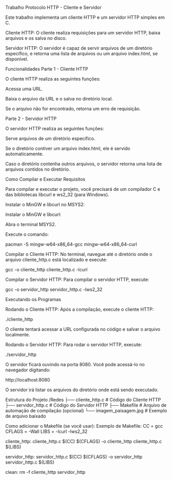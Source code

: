 Trabalho Protocolo HTTP - Cliente e Servidor

Este trabalho implementa um cliente HTTP e um servidor HTTP simples em C.

Cliente HTTP: O cliente realiza requisições para um servidor HTTP, baixa arquivos e os salva no disco.

Servidor HTTP: O servidor é capaz de servir arquivos de um diretório específico, e retorna uma lista de arquivos ou um arquivo index.html, se disponível.

Funcionalidades
Parte 1 - Cliente HTTP

O cliente HTTP realiza as seguintes funções:

Acessa uma URL.

Baixa o arquivo da URL e o salva no diretório local.

Se o arquivo não for encontrado, retorna um erro de requisição.

Parte 2 - Servidor HTTP

O servidor HTTP realiza as seguintes funções:

Serve arquivos de um diretório específico.

Se o diretório contiver um arquivo index.html, ele é servido automaticamente.

Caso o diretório contenha outros arquivos, o servidor retorna uma lista de arquivos contidos no diretório.

Como Compilar e Executar
Requisitos

Para compilar e executar o projeto, você precisará de um compilador C e das bibliotecas libcurl e ws2_32 (para Windows).

Instalar o MinGW e libcurl no MSYS2:

Instalar o MinGW e libcurl:

Abra o terminal MSYS2.

Execute o comando:

pacman -S mingw-w64-x86_64-gcc mingw-w64-x86_64-curl


Compilar o Cliente HTTP:
No terminal, navegue até o diretório onde o arquivo cliente_http.c está localizado e execute:

gcc -o cliente_http cliente_http.c -lcurl


Compilar o Servidor HTTP:
Para compilar o servidor HTTP, execute:

gcc -o servidor_http servidor_http.c -lws2_32

Executando os Programas

Rodando o Cliente HTTP:
Após a compilação, execute o cliente HTTP:

./cliente_http


O cliente tentará acessar a URL configurada no código e salvar o arquivo localmente.

Rodando o Servidor HTTP:
Para rodar o servidor HTTP, execute:

./servidor_http


O servidor ficará ouvindo na porta 8080. Você pode acessá-lo no navegador digitando:

http://localhost:8080


O servidor irá listar os arquivos do diretório onde está sendo executado.

Estrutura do Projeto
/Redes
├── cliente_http.c     # Código do Cliente HTTP
├── servidor_http.c    # Código do Servidor HTTP
├── Makefile           # Arquivo de automação de compilação (opcional)
└── imagem_paisagem.jpg # Exemplo de arquivo baixado


Como adicionar o Makefile (se você usar):
Exemplo de Makefile:
CC = gcc
CFLAGS = -Wall
LIBS = -lcurl -lws2_32

cliente_http: cliente_http.c
	$(CC) $(CFLAGS) -o cliente_http cliente_http.c $(LIBS)

servidor_http: servidor_http.c
	$(CC) $(CFLAGS) -o servidor_http servidor_http.c $(LIBS)

clean:
	rm -f cliente_http servidor_http
